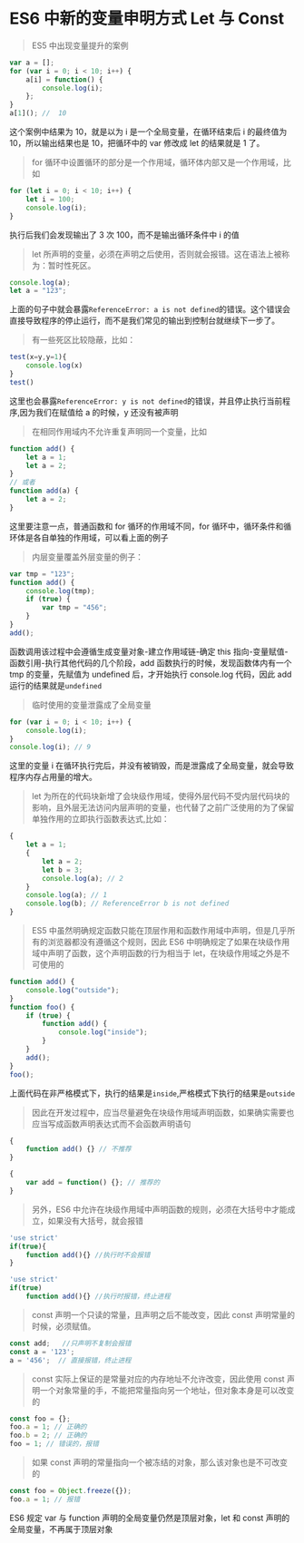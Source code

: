 # ES6 中新的变量申明方式 Let 与 Const

> ES5 中出现变量提升的案例

```js
var a = [];
for (var i = 0; i < 10; i++) {
    a[i] = function() {
        console.log(i);
    };
}
a[1](); //  10
```

这个案例中结果为 10，就是以为 i 是一个全局变量，在循环结束后 i 的最终值为 10，所以输出结果也是 10，把循环中的 var 修改成 let 的结果就是 1 了。

> for 循环中设置循环的部分是一个作用域，循环体内部又是一个作用域，比如

```js
for (let i = 0; i < 10; i++) {
    let i = 100;
    console.log(i);
}
```

执行后我们会发现输出了 3 次 100，而不是输出循环条件中 i 的值

> let 所声明的变量，必须在声明之后使用，否则就会报错。这在语法上被称为：暂时性死区。

```js
console.log(a);
let a = "123";
```

上面的句子中就会暴露`ReferenceError: a is not defined`的错误。这个错误会直接导致程序的停止运行，而不是我们常见的输出到控制台就继续下一步了。

> 有一些死区比较隐蔽，比如：

```js
test(x=y,y=1){
	console.log(x)
}
test()
```

这里也会暴露`ReferenceError: y is not defined`的错误，并且停止执行当前程序,因为我们在赋值给 a 的时候，y 还没有被声明

> 在相同作用域内不允许重复声明同一个变量，比如

```js
function add() {
    let a = 1;
    let a = 2;
}
// 或者
function add(a) {
    let a = 2;
}
```

这里要注意一点，普通函数和 for 循环的作用域不同，for 循环中，循环条件和循环体是各自单独的作用域，可以看上面的例子

> 内层变量覆盖外层变量的例子：

```js
var tmp = "123";
function add() {
    console.log(tmp);
    if (true) {
        var tmp = "456";
    }
}
add();
```

函数调用该过程中会遵循生成变量对象-建立作用域链-确定 this 指向-变量赋值-函数引用-执行其他代码的几个阶段，add 函数执行的时候，发现函数体内有一个 tmp 的变量，先赋值为 undefined 后，才开始执行 console.log 代码，因此 add 运行的结果就是`undefined`

> 临时使用的变量泄露成了全局变量

```js
for (var i = 0; i < 10; i++) {
    console.log(i);
}
console.log(i); // 9
```

这里的变量 i 在循环执行完后，并没有被销毁，而是泄露成了全局变量，就会导致程序内存占用量的增大。

> let 为所在的代码块新增了会块级作用域，使得外层代码不受内层代码块的影响，且外层无法访问内层声明的变量，也代替了之前广泛使用的为了保留单独作用的立即执行函数表达式,比如：

```js
{
    let a = 1;
    {
        let a = 2;
        let b = 3;
        console.log(a); // 2
    }
    console.log(a); // 1
    console.log(b); // ReferenceError b is not defined
}
```

> ES5 中虽然明确规定函数只能在顶层作用和函数作用域中声明，但是几乎所有的浏览器都没有遵循这个规则，因此 ES6 中明确规定了如果在块级作用域中声明了函数，这个声明函数的行为相当于 let，在块级作用域之外是不可使用的

```js
function add() {
    console.log("outside");
}
function foo() {
    if (true) {
        function add() {
            console.log("inside");
        }
    }
    add();
}
foo();
```

上面代码在非严格模式下，执行的结果是`inside`,严格模式下执行的结果是`outside`

> 因此在开发过程中，应当尽量避免在块级作用域声明函数，如果确实需要也应当写成函数声明表达式而不会函数声明语句

```js
{
    function add() {} // 不推荐
}

{
    var add = function() {}; // 推荐的
}
```

> 另外，ES6 中允许在块级作用域中声明函数的规则，必须在大括号中才能成立，如果没有大括号，就会报错

```js
'use strict'
if(true){
	function add(){} //执行时不会报错
}

'use strict'
if(true)
	function add(){} //执行时报错，终止进程
```

> const 声明一个只读的常量，且声明之后不能改变，因此 const 声明常量的时候，必须赋值。

```js
const add;   //只声明不复制会报错
const a = '123';
a = '456';  // 直接报错，终止进程
```

> const 实际上保证的是常量对应的内存地址不允许改变，因此使用 const 声明一个对象常量的手，不能把常量指向另一个地址，但对象本身是可以改变的

```js
const foo = {};
foo.a = 1; // 正确的
foo.b = 2; // 正确的
foo = 1; // 错误的，报错
```

> 如果 const 声明的常量指向一个被冻结的对象，那么该对象也是不可改变的

```js
const foo = Object.freeze({});
foo.a = 1; // 报错
```

ES6 规定 var 与 function 声明的全局变量仍然是顶层对象，let 和 const 声明的全局变量，不再属于顶层对象
